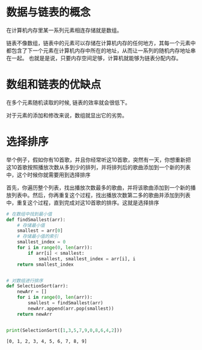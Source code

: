 
# 数据与链表的概念
在计算机内存里某一系列元素相连存储就是数组。

链表不像数组，链表中的元素可以存储在计算机内存的任何地方，其每一个元素中都包含了下一个元素在计算机内存中所在的地址，从而让一系列的随机内存地址串在一起。 也就是是说，只要内存空间足够，计算机就能够为链表分配内存。

# 数组和链表的优缺点
在多个元素随机读取的时候, 链表的效率就会很低下。

对于元素的添加和修改来说，数组就显出它的劣势。

# 选择排序
举个例子，假如你有10首歌，并且你经常听这10首歌，突然有一天，你想重新把这10首歌按照播放次数从多到少的排列，并将排列后的歌曲添加到一个新的列表中，这个时候你就需要用到选择排序

首先，你遍历整个列表，找出播放次数最多的歌曲，并将该歌曲添加到一个新的播放列表中。然后，你再重复这个过程，找出播放次数第二多的歌曲并添加到列表中，重复这个过程，直到完成对这10首歌的排序。这就是选择排序


```python
# 在数组中找到最小值
def findSmallest(arr):
    # 存储最小值
    smallest = arr[0]
    # 存储最小值的索引
    smallest_index = 0
    for i in range(0, len(arr)):
        if arr[i] < smallest:
            smallest, smallest_index = arr[i], i
    return smallest_index


# 对数组进行排序
def SelectionSort(arr):
    newArr = []
    for i in range(0, len(arr)):
        smallest = findSmallest(arr)
        newArr.append(arr.pop(smallest))
    return newArr


print(SelectionSort([1,3,5,7,9,0,8,6,4,2]))
```

    [0, 1, 2, 3, 4, 5, 6, 7, 8, 9]
    


```python

```
